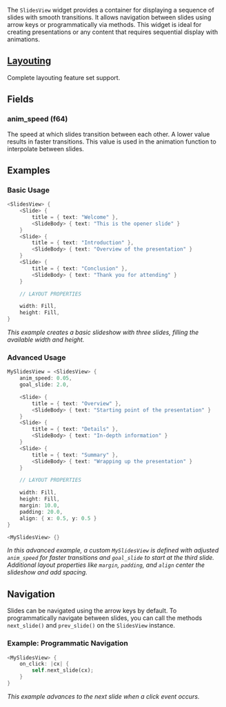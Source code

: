 The `SlidesView` widget provides a container for displaying a sequence of slides with smooth transitions. It allows navigation between slides using arrow keys or programmatically via methods. This widget is ideal for creating presentations or any content that requires sequential display with animations.

## [Layouting](Layouting.md)

Complete layouting feature set support.

## Fields

### anim_speed (f64)

The speed at which slides transition between each other. A lower value results in faster transitions. This value is used in the animation function to interpolate between slides.

## Examples

### Basic Usage

```rust
<SlidesView> {
    <Slide> {
        title = { text: "Welcome" },
        <SlideBody> { text: "This is the opener slide" }
    }
    <Slide> {
        title = { text: "Introduction" },
        <SlideBody> { text: "Overview of the presentation" }
    }
    <Slide> {
        title = { text: "Conclusion" },
        <SlideBody> { text: "Thank you for attending" }
    }

    // LAYOUT PROPERTIES

    width: Fill,
    height: Fill,
}
```

*This example creates a basic slideshow with three slides, filling the available width and height.*

### Advanced Usage

```rust
MySlidesView = <SlidesView> {
    anim_speed: 0.05,
    goal_slide: 2.0,

    <Slide> {
        title = { text: "Overview" },
        <SlideBody> { text: "Starting point of the presentation" }
    }
    <Slide> {
        title = { text: "Details" },
        <SlideBody> { text: "In-depth information" }
    }
    <Slide> {
        title = { text: "Summary" },
        <SlideBody> { text: "Wrapping up the presentation" }
    }

    // LAYOUT PROPERTIES

    width: Fill,
    height: Fill,
    margin: 10.0,
    padding: 20.0,
    align: { x: 0.5, y: 0.5 }
}

<MySlidesView> {}
```

*In this advanced example, a custom `MySlidesView` is defined with adjusted `anim_speed` for faster transitions and `goal_slide` to start at the third slide. Additional layout properties like `margin`, `padding`, and `align` center the slideshow and add spacing.*

## Navigation

Slides can be navigated using the arrow keys by default. To programmatically navigate between slides, you can call the methods `next_slide()` and `prev_slide()` on the `SlidesView` instance.

### Example: Programmatic Navigation

```rust
<MySlidesView> {
    on_click: |cx| {
        self.next_slide(cx);
    }
}
```

*This example advances to the next slide when a click event occurs.*
